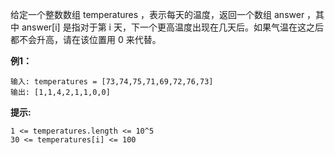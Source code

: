 给定一个整数数组 temperatures ，表示每天的温度，返回一个数组 answer ，其中 answer[i] 是指对于第 i 天，下一个更高温度出现在几天后。如果气温在这之后都不会升高，请在该位置用 0 来代替。

**例1：**
```
输入: temperatures = [73,74,75,71,69,72,76,73]
输出: [1,1,4,2,1,1,0,0]
```

**提示:**
```
1 <= temperatures.length <= 10^5
30 <= temperatures[i] <= 100
```

